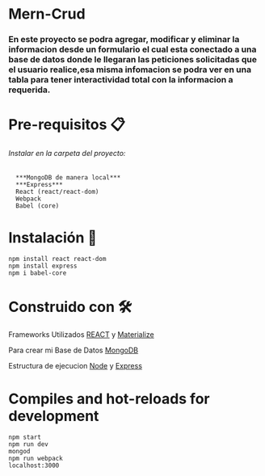 # Mern-Crud
   ### En este proyecto se podra agregar, modificar y eliminar la informacion desde un formulario el cual esta conectado a una base de datos donde le llegaran las peticiones       solicitadas que el usuario realice,esa misma infomacion se podra ver en una tabla para tener interactividad total con la  informacion a requerida.

# Pre-requisitos 📋
###### Instalar en la carpeta del proyecto:

      ***MongoDB de manera local***
      ***Express***
      React (react/react-dom)
      Webpack 
      Babel (core)
   
# Instalación 🔧
    npm install react react-dom
    npm install express
    npm i babel-core 
    
# Construido con 🛠️

   Frameworks Utilizados [REACT](https://www.mongodb.com/) y [Materialize](https://materializecss.com/)
   
   Para crear mi Base de Datos [MongoDB](https://www.mongodb.com/) 
   
   Estructura de ejecucion [Node](https://nodejs.org/en/) y [Express](https://expressjs.com/) 
   
# Compiles and hot-reloads for development
    npm start
    npm run dev
    mongod 
    npm run webpack 
    localhost:3000
